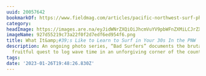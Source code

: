 ```yaml
---
uuid: 20057642
bookmarkOf: https://www.fieldmag.com/articles/pacific-northwest-surf-photography?mc_cid=69eb44bb09
category: 
headImage: https://images.are.na/eyJidWNrZXQiOiJhcmVuYV9pbWFnZXMiLCJrZXkiOiIyMDA1NzY0Mi9vcmlnaW5hbF85MjdkNTUyMTljNzNhMjJmMGYyZDdlZGY2ZWQ5NTRmNi5wbmciLCJlZGl0cyI6eyJyZXNpemUiOnsid2lkdGgiOjEyMDAsImhlaWdodCI6MTIwMCwiZml0IjoiaW5zaWRlIiwid2l0aG91dEVubGFyZ2VtZW50Ijp0cnVlfSwid2VicCI6eyJxdWFsaXR5Ijo5MH0sImpwZWciOnsicXVhbGl0eSI6OTB9LCJyb3RhdGUiOm51bGx9fQ==?bc=0
imageName: 927d55219c73a22f0f2d7edf6ed954f6.png
title: What It&amp;#39;s Like to Learn to Surf in Your 30s In the PNW
description: An ongoing photo series, “Bad Surfers” documents the brutal but sometimes
  fruitful quest to log wave time in an unforgiving corner of the country
tags: 
date: '2023-01-26T19:48:26.830Z'
---
```

